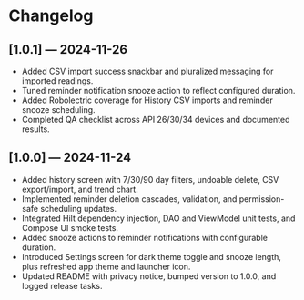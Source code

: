 # Changelog
## [1.0.1] — 2024-11-26
- Added CSV import success snackbar and pluralized messaging for imported readings.
- Tuned reminder notification snooze action to reflect configured duration.
- Added Robolectric coverage for History CSV imports and reminder snooze scheduling.
- Completed QA checklist across API 26/30/34 devices and documented results.

## [1.0.0] — 2024-11-24
- Added history screen with 7/30/90 day filters, undoable delete, CSV export/import, and trend chart.
- Implemented reminder deletion cascades, validation, and permission-safe scheduling updates.
- Integrated Hilt dependency injection, DAO and ViewModel unit tests, and Compose UI smoke tests.
- Added snooze actions to reminder notifications with configurable duration.
- Introduced Settings screen for dark theme toggle and snooze length, plus refreshed app theme and launcher icon.
- Updated README with privacy notice, bumped version to 1.0.0, and logged release tasks.

